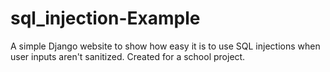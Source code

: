 # sql_injection-Example
A simple Django website to show how easy it is to use SQL injections when user inputs aren't sanitized. Created for a school project.
